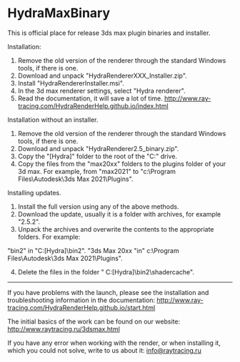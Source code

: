 # HydraMaxBinary
This is official place for release 3ds max plugin binaries and installer.

Installation:

1) Remove the old version of the renderer through the standard Windows tools, if there is one.
2) Download and unpack "HydraRendererXXX_Installer.zip".
3) Install "HydraRendererInstaller.msi".
4) In the 3d max renderer settings, select "Hydra renderer".
5) Read the documentation, it will save a lot of time.
http://www.ray-tracing.com/HydraRenderHelp.github.io/index.html

Installation without an installer.

1) Remove the old version of the renderer through the standard Windows tools, if there is one.
2) Download and unpack "HydraRenderer2.5_binary.zip".
3) Copy the "[Hydra]" folder to the root of the "C:\" drive.
4) Copy the files from the "max20xx" folders to the plugins folder of your 3d max. For example, from "max2021" to "c:\Program Files\Autodesk\3ds Max 2021\Plugins\".

Installing updates.

1) Install the full version using any of the above methods.
2) Download the update, usually it is a folder with archives, for example "2.5.2".
3) Unpack the archives and overwrite the contents to the appropriate folders. For example:

"bin2" in "C:\[Hydra]\bin2\".
"3ds Max 20xx "in" c:\Program Files\Autodesk\3ds Max 2021\Plugins\".

4) Delete the files in the folder " C:\[Hydra]\bin2\shadercache\".

----------------------------------------------------------------------------

If you have problems with the launch, please see the installation and troubleshooting information in the documentation:
http://www.ray-tracing.com/HydraRenderHelp.github.io/start.html


The initial basics of the work can be found on our website:
http://www.raytracing.ru/3dsmax.html


If you have any error when working with the render, or when installing it, which you could not solve, write to us about it: info@raytracing.ru
